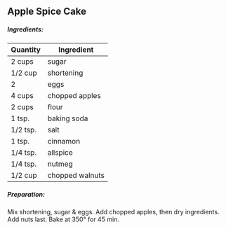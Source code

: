 
## Apple Spice Cake

##### Ingredients:

| Quantity | Ingredient      |
|----------|-----------------|
| 2 cups   | sugar           |
| 1/2 cup  | shortening      |
| 2        | eggs            |
| 4 cups   | chopped apples  |
| 2 cups   | flour           |
| 1 tsp.   | baking soda     |
| 1/2 tsp. | salt            |
| 1 tsp.   | cinnamon        |
| 1/4 tsp. | allspice        |
| 1/4 tsp. | nutmeg          |
| 1/2 cup  | chopped walnuts |

##### Preparation:
Mix shortening, sugar & eggs.  Add chopped apples, then dry ingredients.  Add nuts last.  Bake at 350&deg;
for 45 min.
